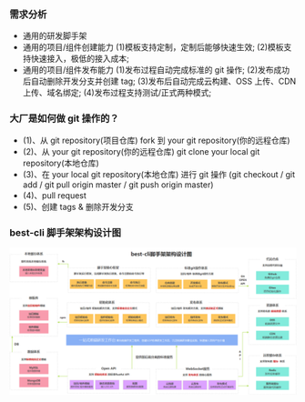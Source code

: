 ### 需求分析

- 通用的研发脚手架
- 通用的项目/组件创建能力
  (1)模板支持定制，定制后能够快速生效;
  (2)模板支持快速接入，极低的接入成本;
- 通用的项目/组件发布能力
  (1)发布过程自动完成标准的 git 操作;
  (2)发布成功后自动删除开发分支并创建 tag;
  (3)发布后自动完成云构建、OSS 上传、CDN 上传、域名绑定;
  (4)发布过程支持测试/正式两种模式;

### 大厂是如何做 git 操作的？

- (1)、从 git repository(项目仓库) fork 到 your git repository(你的远程仓库)
- (2)、从 your git repository(你的远程仓库) git clone your local git repository(本地仓库)
- (3)、在 your local git repository(本地仓库) 进行 git 操作 (git checkout / git add / git pull origin master / git push origin master)
- (4)、pull request
- (5)、创建 tags & 删除开发分支

### best-cli 脚手架架构设计图

![脚手架架构设计图](./assets/images/best-cli脚手架架构设计图.png)
